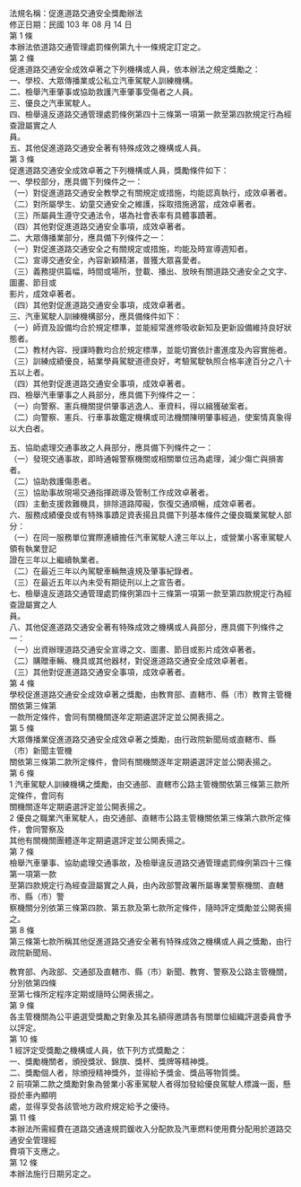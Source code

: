法規名稱：促進道路交通安全獎勵辦法  
修正日期：民國 103 年 08 月 14 日  
第 1 條  
本辦法依道路交通管理處罰條例第九十一條規定訂定之。  
第 2 條  
促進道路交通安全成效卓著之下列機構或人員，依本辦法之規定獎勵之：  
一、學校、大眾傳播業或公私立汽車駕駛人訓練機構。  
二、檢舉汽車肇事或協助救護汽車肇事受傷者之人員。  
三、優良之汽車駕駛人。  
四、檢舉違反道路交通管理處罰條例第四十三條第一項第一款至第四款規定行為經查證屬實之人  
員。  
五、其他促進道路交通安全著有特殊成效之機構或人員。  
第 3 條  
促進道路交通安全成效卓著之下列機構或人員，獎勵條件如下：  
一、學校部分，應具備下列條件之一：  
（一）對促進道路交通安全教學之有關規定或措施，均能認真執行，成效卓著者。  
（二）對所屬學生、幼童交通安全之維護，採取措施適當，成效卓著者。  
（三）所屬員生遵守交通法令，堪為社會表率有具體事蹟著。  
（四）其他對促進道路交通安全事項，成效卓著者。  
二、大眾傳播業部分，應具備下列條件之一：  
（一）對促進道路交通安全之有關規定或措施，均能及時宣導週知者。  
（二）宣導交通安全，內容新穎精湛，普獲大眾喜愛者。  
（三）義務提供篇幅，時間或場所，登載、播出、放映有關道路交通安全之文字、圖畫、節目或  
影片，成效卓著者。  
（四）其他對促進道路交通安全事項，成效卓著者。  
三、汽車駕駛人訓練機構部分，應具備條件如下：  
（一）師資及設備均合於規定標準，並能經常進修吸收新知及更新設備維持良好狀態者。  
（二）教材內容、授課時數均合於規定標準，並能切實依計畫進度及內容實施者。  
（三）訓練成績優良，結業學員駕駛道德良好，考驗駕駛執照合格率達百分之八十五以上者。  
（四）其他對促進道路交通安全事項，成效卓著者。  
四、檢舉汽車肇事之人員部分，應具備下列條件之一：  
（一）向警察、憲兵機關提供肇事逃逸人、車資料，得以緝獲破案者。  
（二）向警察、憲兵、行車事故鑑定機構或司法機關陳明肇事經過，使案情真象得以大白者。  


五、協助處理交通事故之人員部分，應具備下列條件之一：  
（一）發現交通事故，即時通報警察機關或相關單位迅為處理，減少傷亡與損害者。  
（二）協助救護傷患者。  
（三）協助事故現場交通指揮疏導及管制工作成效卓著者。  
（四）主動支援救難機具，排除道路障礙，恢復交通順暢，成效卓著者。  
六、服務成績優良或有特殊事蹟足資表揚且具備下列基本條件之優良職業駕駛人部分：  
（一）在同一服務單位實際連續擔任汽車駕駛人達三年以上，或營業小客車駕駛人領有執業登記  
證在三年以上繼續執業者。  
（二）在最近三年以內駕駛車輛無違規及肇事紀錄者。  
（三）在最近五年以內未受有期徒刑以上之宣告者。  
七、檢舉違反道路交通管理處罰條例第四十三條第一項第一款至第四款規定行為經查證屬實之人  
員。  
八、其他促進道路交通安全著有特殊成效之機構或人員部分，應具備下列條件之一：  
（一）出資辦理道路交通安全宣導之文、圖畫、節目或影片成效卓著者。  
（二）購贈車輛、機具或其他器材，對促進道路交通安全成效卓著者。  
（三）其他對促進道路交通安全事項，成效卓著者。  
第 4 條  
學校促進道路交通安全成效卓著之獎勵，由教育部、直轄市、縣（市）教育主管機關依第三條第  
一款所定條件，會同有關機關逐年定期遴選評定並公開表揚之。  
第 5 條  
大眾傳播業促進道路交通安全成效卓著之獎勵，由行政院新聞局或直轄市、縣（市）新聞主管機  
關依第三條第二款所定條件，會同有關機關逐年定期遴選評定並公開表揚之。  
第 6 條  
1 汽車駕駛人訓練機構之獎勵，由交通部、直轄市公路主管機關依第三條第三款所定條件，會同有  
關機關逐年定期遴選評定並公開表揚之。  
2 優良之職業汽車駕駛人，由交通部、直轄市公路主管機關依第三條第六款所定條件，會同警察及  
其他有關機關團體逐年定期遴選評定並公開表揚之。  
第 7 條  
檢舉汽車肇事、協助處理交通事故，及檢舉違反道路交通管理處罰條例第四十三條第一項第一款  
至第四款規定行為經查證屬實之人員，由內政部警政署所屬專業警察機關、直轄市、縣（市）警  
察機關分別依第三條第四款、第五款及第七款所定條件，隨時評定獎勵並公開表揚之。  
第 8 條  
第三條第七款所稱其他促進道路交通安全著有特殊成效之機構或人員之獎勵，由行政院新聞局、  


教育部、內政部、交通部及直轄市、縣（市）新聞、教育、警察及公路主管機關，分別依第四條  
至第七條所定程序定期或隨時公開表揚之。  
第 9 條  
各主管機關為公平遴選受獎勵之對象及其名額得邀請各有關單位組織評選委員會予以評定。  
第 10 條  
1 經評定受獎勵之機構或人員，依下列方式獎勵之：  
一、獎勵機關者，頒授獎狀、錦旗、獎杯、獎牌等精神獎。  
二、獎勵個人者，除頒授精神獎外，並得給予獎金、獎品等物質獎。  
2 前項第二款之獎勵對象為營業小客車駕駛人者得加發給優良駕駛人標識一面，懸掛於車內顯明  
處，並得享受各該管地方政府規定給予之優待。  
第 11 條  
本辦法所需經費在道路交通違規罰鍰收入分配款及汽車燃料使用費分配用於道路交通安全管理經  
費項下支應之。  
第 12 條  
本辦法施行日期另定之。  


